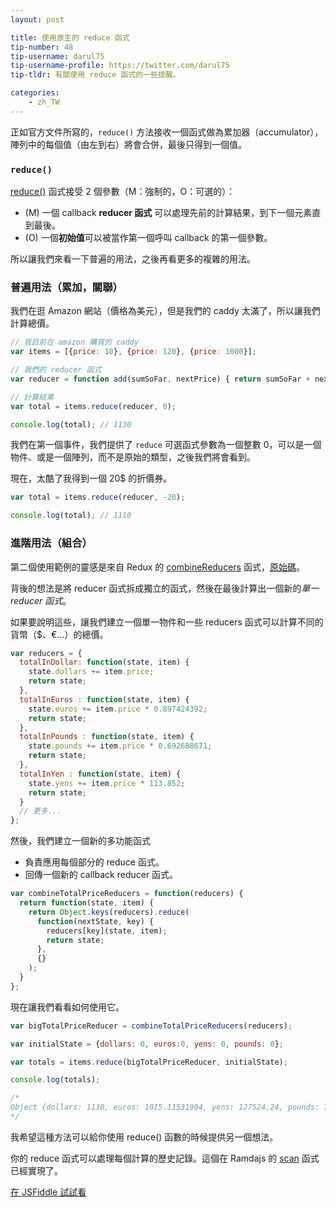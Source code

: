 ```yaml
---
layout: post

title: 使用原生的 reduce 函式
tip-number: 48
tip-username: darul75
tip-username-profile: https://twitter.com/darul75
tip-tldr: 有關使用 reduce 函式的一些提醒。

categories:
    - zh_TW
---
```


正如官方文件所寫的，`reduce()` 方法接收一個函式做為累加器（accumulator），陣列中的每個值（由左到右）將會合併，最後只得到一個值。

### `reduce()`

[reduce()](https://developer.mozilla.org/en-US/docs/Web/JavaScript/Reference/Global_Objects/Array/Reduce) 函式接受 2 個參數（M：強制的，O：可選的）：

- (M) 一個 callback **reducer 函式** 可以處理先前的計算結果，到下一個元素直到最後。
- (O) 一個**初始值**可以被當作第一個呼叫 callback 的第一個參數。

所以讓我們來看一下普遍的用法，之後再看更多的複雜的用法。

### 普遍用法（累加，關聯）

我們在逛 Amazon 網站（價格為美元），但是我們的 caddy 太滿了，所以讓我們計算總價。

```javascript
// 我目前在 amazon 購買的 caddy
var items = [{price: 10}, {price: 120}, {price: 1000}];

// 我們的 reducer 函式
var reducer = function add(sumSoFar, nextPrice) { return sumSoFar + nextPrice.price; };

// 計算結果
var total = items.reduce(reducer, 0);

console.log(total); // 1130
```

我們在第一個事件，我們提供了 `reduce` 可選函式參數為一個整數 0，可以是一個物件、或是一個陣列，而不是原始的類型，之後我們將會看到。

現在，太酷了我得到一個 20$ 的折價券。

```javascript
var total = items.reduce(reducer, -20);

console.log(total); // 1110
```

### 進階用法（組合）

第二個使用範例的靈感是來自 Redux 的 [combineReducers](http://redux.js.org/docs/api/combineReducers.html) 函式，[原始碼](https://github.com/reactjs/redux/blob/master/src/combineReducers.js#L93)。

背後的想法是將 reducer 函式拆成獨立的函式，然後在最後計算出一個新的*單一 reducer 函式*。

如果要說明這些，讓我們建立一個單一物件和一些 reducers 函式可以計算不同的貨幣（$、€...）的總價。

```javascript
var reducers = {
  totalInDollar: function(state, item) {
    state.dollars += item.price;
    return state;
  },
  totalInEuros : function(state, item) {
    state.euros += item.price * 0.897424392;
    return state;
  },
  totalInPounds : function(state, item) {
    state.pounds += item.price * 0.692688671;
    return state;
  },
  totalInYen : function(state, item) {
    state.yens += item.price * 113.852;
    return state;
  }
  // 更多...
};
```

然後，我們建立一個新的多功能函式

- 負責應用每個部分的 reduce 函式。
- 回傳一個新的 callback reducer 函式。

```javascript
var combineTotalPriceReducers = function(reducers) {
  return function(state, item) {
    return Object.keys(reducers).reduce(
      function(nextState, key) {
        reducers[key](state, item);
        return state;
      },
      {}      
    );
  }
};
```

現在讓我們看看如何使用它。

```javascript
var bigTotalPriceReducer = combineTotalPriceReducers(reducers);

var initialState = {dollars: 0, euros:0, yens: 0, pounds: 0};

var totals = items.reduce(bigTotalPriceReducer, initialState);

console.log(totals);

/*
Object {dollars: 1130, euros: 1015.11531904, yens: 127524.24, pounds: 785.81131152}
*/
```


我希望這種方法可以給你使用 reduce() 函數的時候提供另一個想法。

你的 reduce 函式可以處理每個計算的歷史記錄。這個在 Ramdajs 的 [scan](http://ramdajs.com/docs/#scan) 函式已經實現了。

[在 JSFiddle 試試看](https://jsfiddle.net/darul75/81tgt0cd/)
